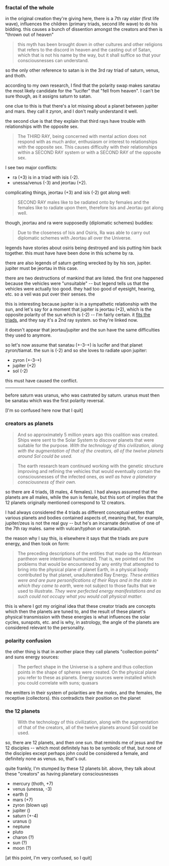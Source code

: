 
### fractal of the whole

in the original creation they're giving here, there is a 7th ray *elder* (first life wave), influences the children (primary triads, second life wave) to do his bidding. this causes a bunch of dissention amongst the creators and then is "thrown out of heaven"

> this myth has been brought down in other cultures and other religions that refers to the discord in heaven and the casting out of Satan, which that is not his name by the way, but it shall suffice so that your consciousnesses can understand.

so the only other reference to satan is in the 3rd ray triad of saturn, venus, and thoth.

according to my own research, I find that the polarity swap makes sanatau the most likely candidate for the "lucifer" that "fell from heaven". I can't be sure though, as it assigns saturn to satan.

one clue to this is that there's a lot missing about a planet between jupiter and mars. they call it zyron, and I don't really understand it well.

the second clue is that they explain that third rays have trouble with relationships with the opposite sex.

> The THIRD RAY, being concerned with mental action does not respond with as much ardor, enthusiasm or interest to relationships with the opposite sex. This causes difficulty with their relationships within a SECOND RAY system or with a SECOND RAY of the opposite sex.

I see two major conflicts:

- ra (+3) is in a triad with isis (-2).
- unessa/venus (-3) and jeortau (+2).

complicating things, jeortau (+3) and isis (-2) got along well:

> SECOND RAY males like to be radiated onto by females and the females like to radiate upon them, therefore Isis and Jeortau got along well.

though, jeortau and ra were supposedly (diplomatic schemes) buddies:

> Due to the closeness of Isis and Osiris, Ra was able to carry out diplomatic schemes with Jeortau all over the Universe.

legends have stories about osiris being destroyed and isis putting him back together. this must have have been done in this scheme by ra.

there are also legends of saturn getting wrecked by by his son, jupiter. jupiter must be jeortau in this case.

there are two destructions of mankind that are listed. the first one happened because the vehicles were "unsuitable" -- but legend tells us that the vehicles were actually too good. they had too good of eyesight, hearing, etc. so a veil was put over their senses. the 

this is interesting because jupiter is in a sympathetic relationship with the sun, and let's say for a moment that jupiter is jeortau (+2), which is the opposite polarity of the sun which is (-2) -- I'm fairly certain. it [fits the triads](triads#family-ties-and-a-hidden-5th-ray-triad), and they say it's a 2nd ray system. so they're linked now.

it doesn't appear that jeortau/jupiter and the sun have the same difficulties they used to anymore.

so let's now assume that sanatau (+-3-+) is lucifer and that planet zyron/tiamat. the sun is (-2) and so she loves to radiate upon jupiter:

- zyron (+-3-+)
- jupiter (+2)
- sol (-2)

this must have caused the conflict.

---


before saturn was uranus, who was castrated by saturn. uranus must then be sanatau which was the first polarity reversal.

[I'm so confused here now that I quit]


### creators as planets

> And so approximately 5 million years ago this coalition was created. Ships were sent to the Solar System to discover planets that were suitable for the purpose. *With the technology of this civilization, along with the augmentation of that of the creators, all of the twelve planets around Sol could be used.*

> The earth research team continued working with the genetic structure improving and refining the vehicles that would eventually contain the consciousnesses of the infected ones, *as well as have a planetary consciousness of their own.*

so there are 4 triads, (8 males, 4 females). I had always assumed that the planets are all males, while the sun is female, but this sort of implies that the 12 planets originally mentioned correspond to 12 creators.

I had always considered the 4 triads as different conceptual entites that various planets and bodies contained aspects of, meaning that, for example, jupiter/zeus is not the real guy -- but he's an incarnate derivative of one of the 7th ray males. same with vulcan/typhon or sanatau/ptah.

the reason why I say this, is elsewhere it says that the triads are pure energy, and then took on form:

> The preceding descriptions of the entities that made up the Atlantean pantheon were intentional humunized. That is, we pointed out the problems that would be encountered by any entity that attempted to bring into the physical plane of planet Earth, in a physical body contributed by that planet, unadulterated Ray Energy. *These entities were and are pure personifications of their Rays and in the state in which they came to earth*, were not subject to those faults that we used to illustrate. *They were perfected energy manifestations and as such could not occupy what you would call physical matter.*

this is where I got my original idea that these creator triads are concepts which then the planets are tuned to, and the result of these planet's physical transmission with these energies is what influences the solar cycles, sunspots, etc. and is why, in astrology, the angle of the planets are considered relevant to the personality.

### polarity confusion

the other thing is that in another place they call planets "collection points" and suns energy sources:

> The perfect shape in the Universe is a sphere and thus collection points in the shape of spheres were created. On the physical plane you refer to these as planets. Energy sources were installed which you could correlate with suns; quasars

the emitters in their system of polarities are the *males*, and the females, the receptive (collectors). this contradicts their position on the planet 

### the 12 planets

> With the technology of this civilization, along with the augmentation of that of the creators, all of the twelve planets around Sol could be used.

so, there are 12 planets, and then one sun. that reminds me of jesus and the 12 disciples -- which most definitely has to be symbolic of that, but none of the disciples except perhaps john could be considered a female, and definitely none as venus. so, that's out.


quite frankly, I'm stumped by these 12 planets bit. above, they talk about these "creators" as having planetary consciousnesses

- mercury (thoth, +7)
- venus (unessa, -3)
- earth ()
- mars (+7)
- zyron (blown up)
- jupiter ()
- saturn (+-4)
- uranus ()
- neptune
- pluto
- charon (?)
- sun (?)
- moon (?)

[at this point, I'm very confused, so I quit]
